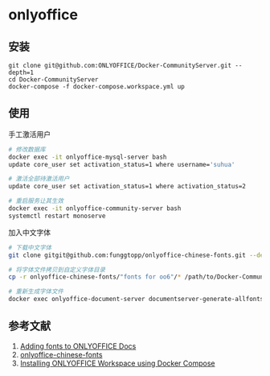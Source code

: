 # onlyoffice

## 安装

```
git clone git@github.com:ONLYOFFICE/Docker-CommunityServer.git --depth=1
cd Docker-CommunityServer
docker-compose -f docker-compose.workspace.yml up
```

## 使用

手工激活用户

```sh
# 修改数据库
docker exec -it onlyoffice-mysql-server bash
update core_user set activation_status=1 where username='suhua'

# 激活全部待激活用户
update core_user set activation_status=1 where activation_status=2

# 重启服务让其生效
docker exec -it onlyoffice-community-server bash
systemctl restart monoserve
```

加入中文字体

```sh
# 下载中文字体
git clone gitgit@github.com:funggtopp/onlyoffice-chinese-fonts.git --depth=1

# 将字体文件拷贝到自定义字体目录
cp -r onlyoffice-chinese-fonts/"fonts for oo6"/* /path/to/Docker-CommunityServer/document_fonts/

# 重新生成字体文件
docker exec onlyoffice-document-server documentserver-generate-allfonts.sh
```

## 参考文献

1. [Adding fonts to ONLYOFFICE Docs](https://helpcenter.onlyoffice.com/installation/docs-community-install-fonts-linux.aspx)
2. [onlyoffice-chinese-fonts](https://github.com/funggtopp/onlyoffice-chinese-fonts)
3. [Installing ONLYOFFICE Workspace using Docker Compose](https://helpcenter.onlyoffice.com/installation/workspace-install-docker-compose.aspx)
